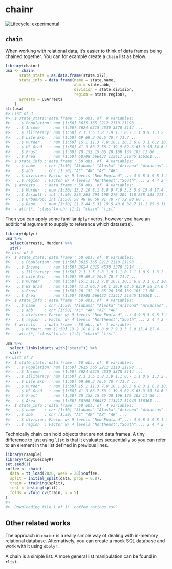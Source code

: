 
<!-- README.md is generated from README.Rmd. Please edit that file -->

# chainr

<!-- badges: start -->

[![Lifecycle:
experimental](https://img.shields.io/badge/lifecycle-experimental-orange.svg)](https://www.tidyverse.org/lifecycle/#experimental)
<!-- badges: end -->

## `chain`

When working with relational data, it’s easier to think of data frames
being chained together. You can for example create a `chain` list as
below.

``` r
library(chainr)
usa <- chain(
      state_stats = as.data.frame(state.x77),
      state_info = data.frame(name = state.name,
                              abb = state.abb,
                              division = state.division,
                              region = state.region),
      arrests = USArrests
    )
str(usa)
#> List of 3
#>  $ state_stats:'data.frame': 50 obs. of  8 variables:
#>   ..$ Population: num [1:50] 3615 365 2212 2110 21198 ...
#>   ..$ Income    : num [1:50] 3624 6315 4530 3378 5114 ...
#>   ..$ Illiteracy: num [1:50] 2.1 1.5 1.8 1.9 1.1 0.7 1.1 0.9 1.3 2 ...
#>   ..$ Life Exp  : num [1:50] 69 69.3 70.5 70.7 71.7 ...
#>   ..$ Murder    : num [1:50] 15.1 11.3 7.8 10.1 10.3 6.8 3.1 6.2 10.7 13.9 ...
#>   ..$ HS Grad   : num [1:50] 41.3 66.7 58.1 39.9 62.6 63.9 56 54.6 52.6 40.6 ...
#>   ..$ Frost     : num [1:50] 20 152 15 65 20 166 139 103 11 60 ...
#>   ..$ Area      : num [1:50] 50708 566432 113417 51945 156361 ...
#>  $ state_info :'data.frame': 50 obs. of  4 variables:
#>   ..$ name    : chr [1:50] "Alabama" "Alaska" "Arizona" "Arkansas" ...
#>   ..$ abb     : chr [1:50] "AL" "AK" "AZ" "AR" ...
#>   ..$ division: Factor w/ 9 levels "New England",..: 4 9 8 5 9 8 1 3 3 3 ...
#>   ..$ region  : Factor w/ 4 levels "Northeast","South",..: 2 4 4 2 4 4 1 2 2 2 ...
#>  $ arrests    :'data.frame': 50 obs. of  4 variables:
#>   ..$ Murder  : num [1:50] 13.2 10 8.1 8.8 9 7.9 3.3 5.9 15.4 17.4 ...
#>   ..$ Assault : int [1:50] 236 263 294 190 276 204 110 238 335 211 ...
#>   ..$ UrbanPop: int [1:50] 58 48 80 50 91 78 77 72 80 60 ...
#>   ..$ Rape    : num [1:50] 21.2 44.5 31 19.5 40.6 38.7 11.1 15.8 31.9 25.8 ...
#>  - attr(*, "class")= chr [1:2] "chain" "list"
```

Then you can apply some familiar `dplyr` verbs, however you have an
additional argument to supply to reference which dataset(s).

``` r
library(dplyr)
usa %>% 
  select(arrests, Murder) %>% 
  str()
#> List of 3
#>  $ state_stats:'data.frame': 50 obs. of  8 variables:
#>   ..$ Population: num [1:50] 3615 365 2212 2110 21198 ...
#>   ..$ Income    : num [1:50] 3624 6315 4530 3378 5114 ...
#>   ..$ Illiteracy: num [1:50] 2.1 1.5 1.8 1.9 1.1 0.7 1.1 0.9 1.3 2 ...
#>   ..$ Life Exp  : num [1:50] 69 69.3 70.5 70.7 71.7 ...
#>   ..$ Murder    : num [1:50] 15.1 11.3 7.8 10.1 10.3 6.8 3.1 6.2 10.7 13.9 ...
#>   ..$ HS Grad   : num [1:50] 41.3 66.7 58.1 39.9 62.6 63.9 56 54.6 52.6 40.6 ...
#>   ..$ Frost     : num [1:50] 20 152 15 65 20 166 139 103 11 60 ...
#>   ..$ Area      : num [1:50] 50708 566432 113417 51945 156361 ...
#>  $ state_info :'data.frame': 50 obs. of  4 variables:
#>   ..$ name    : chr [1:50] "Alabama" "Alaska" "Arizona" "Arkansas" ...
#>   ..$ abb     : chr [1:50] "AL" "AK" "AZ" "AR" ...
#>   ..$ division: Factor w/ 9 levels "New England",..: 4 9 8 5 9 8 1 3 3 3 ...
#>   ..$ region  : Factor w/ 4 levels "Northeast","South",..: 2 4 4 2 4 4 1 2 2 2 ...
#>  $ arrests    :'data.frame': 50 obs. of  1 variable:
#>   ..$ Murder: num [1:50] 13.2 10 8.1 8.8 9 7.9 3.3 5.9 15.4 17.4 ...
#>  - attr(*, "class")= chr [1:2] "chain" "list"
```

``` r
usa %>% 
  select_links(starts_with("state")) %>% 
  str()
#> List of 2
#>  $ state_stats:'data.frame': 50 obs. of  8 variables:
#>   ..$ Population: num [1:50] 3615 365 2212 2110 21198 ...
#>   ..$ Income    : num [1:50] 3624 6315 4530 3378 5114 ...
#>   ..$ Illiteracy: num [1:50] 2.1 1.5 1.8 1.9 1.1 0.7 1.1 0.9 1.3 2 ...
#>   ..$ Life Exp  : num [1:50] 69 69.3 70.5 70.7 71.7 ...
#>   ..$ Murder    : num [1:50] 15.1 11.3 7.8 10.1 10.3 6.8 3.1 6.2 10.7 13.9 ...
#>   ..$ HS Grad   : num [1:50] 41.3 66.7 58.1 39.9 62.6 63.9 56 54.6 52.6 40.6 ...
#>   ..$ Frost     : num [1:50] 20 152 15 65 20 166 139 103 11 60 ...
#>   ..$ Area      : num [1:50] 50708 566432 113417 51945 156361 ...
#>  $ state_info :'data.frame': 50 obs. of  4 variables:
#>   ..$ name    : chr [1:50] "Alabama" "Alaska" "Arizona" "Arkansas" ...
#>   ..$ abb     : chr [1:50] "AL" "AK" "AZ" "AR" ...
#>   ..$ division: Factor w/ 9 levels "New England",..: 4 9 8 5 9 8 1 3 3 3 ...
#>   ..$ region  : Factor w/ 4 levels "Northeast","South",..: 2 4 4 2 4 4 1 2 2 2 ...
```

Technically chain can hold objects that are not data frames. A tiny
difference to just using `list` is that it evaluates sequentially so you
can refer to an element in the list defined in previous lines.

``` r
library(rsample)
library(tidytuesdayR)
set.seed(1)
coffee <- chain(
  data = tt_load(2020, week = 28)$coffee,
  split = initial_split(data, prop = 0.8),
  train = training(split),
  test = testing(split),
  folds = vfold_cv(train, v = 5)
)
#> 
#>  Downloading file 1 of 1: `coffee_ratings.csv`
```

## Other related works

The approach in `chainr` is a really simple way of dealing with
in-memory relational database. Alternatively, you can create a mock SQL
database and work with it using `dbplyr`.

A chain is a simple list. A more general list manipulation can be found
in `rlist`.
